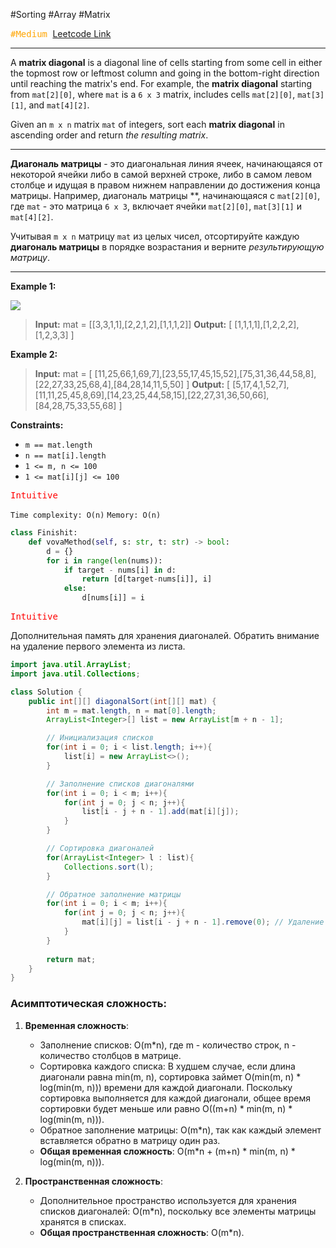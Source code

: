 #Sorting  #Array #Matrix 

<kbd><span style="color:orange;">#Medium</span> </kbd>
[Leetcode Link](https://leetcode.com/problems/sort-the-matrix-diagonally/description/)

---
A **matrix diagonal** is a diagonal line of cells starting from some cell in either the topmost row or leftmost column and going in the bottom-right direction until reaching the matrix's end. For example, the **matrix diagonal** starting from `mat[2][0]`, where `mat` is a `6 x 3` matrix, includes cells `mat[2][0]`, `mat[3][1]`, and `mat[4][2]`.

Given an `m x n` matrix `mat` of integers, sort each **matrix diagonal** in ascending order and return _the resulting matrix_.

---
**Диагональ матрицы** - это диагональная линия ячеек, начинающаяся от некоторой ячейки либо в самой верхней строке, либо в самом левом столбце и идущая в правом нижнем направлении до достижения конца матрицы. Например, диагональ матрицы **, начинающаяся с `mat[2][0]`, где `mat` - это матрица `6 x 3`, включает ячейки `mat[2][0]`, `mat[3][1]` и `mat[4][2]`.

Учитывая `m x n` матрицу `mat` из целых чисел, отсортируйте каждую **диагональ матрицы** в порядке возрастания и верните _результирующую матрицу_.

---
**Example 1:**

![](https://assets.leetcode.com/uploads/2020/01/21/1482_example_1_2.png)

>**Input:** mat = [[3,3,1,1],[2,2,1,2],[1,1,1,2]]
>**Output:** [ [1,1,1,1],[1,2,2,2],[1,2,3,3] ]

**Example 2:**

>**Input:** mat = [ [11,25,66,1,69,7],[23,55,17,45,15,52],[75,31,36,44,58,8],[22,27,33,25,68,4],[84,28,14,11,5,50] ]
>**Output:** [ [5,17,4,1,52,7],[11,11,25,45,8,69],[14,23,25,44,58,15],[22,27,31,36,50,66],[84,28,75,33,55,68] ]

**Constraints:**
- `m == mat.length`
- `n == mat[i].length`
- `1 <= m, n <= 100`
- `1 <= mat[i][j] <= 100`

<kbd><span style="color:red;"> Intuitive</span></kbd>

`Time complexity: O(n)`
`Memory: O(n)`

```Python
class Finishit:
    def vovaMethod(self, s: str, t: str) -> bool:
		d = {}
        for i in range(len(nums)):
            if target - nums[i] in d:
                return [d[target-nums[i]], i]
            else:
                d[nums[i]] = i
```


<kbd><span style="color:red;"> Intuitive</span></kbd>

Дополнительная память для хранения диагоналей. 
Обратить внимание на удаление первого элемента из листа.

```java
import java.util.ArrayList;
import java.util.Collections;

class Solution {
    public int[][] diagonalSort(int[][] mat) {
        int m = mat.length, n = mat[0].length;
        ArrayList<Integer>[] list = new ArrayList[m + n - 1];

        // Инициализация списков
        for(int i = 0; i < list.length; i++){
            list[i] = new ArrayList<>();
        }

        // Заполнение списков диагоналями
        for(int i = 0; i < m; i++){
            for(int j = 0; j < n; j++){
                list[i - j + n - 1].add(mat[i][j]);
            }
        }

        // Сортировка диагоналей
        for(ArrayList<Integer> l : list){
            Collections.sort(l);
        }

        // Обратное заполнение матрицы
        for(int i = 0; i < m; i++){
            for(int j = 0; j < n; j++){
                mat[i][j] = list[i - j + n - 1].remove(0); // Удаление из начала списка
            }
        }
        
        return mat;
    }
}
```
### Асимптотическая сложность:

1. **Временная сложность**:
    
    - Заполнение списков: O(m*n), где m - количество строк, n - количество столбцов в матрице.
    - Сортировка каждого списка: В худшем случае, если длина диагонали равна min(m, n), сортировка займет O(min(m, n) * log(min(m, n))) времени для каждой диагонали. Поскольку сортировка выполняется для каждой диагонали, общее время сортировки будет меньше или равно O((m+n) * min(m, n) * log(min(m, n))).
    - Обратное заполнение матрицы: O(m*n), так как каждый элемент вставляется обратно в матрицу один раз.
    - **Общая временная сложность**: O(m*n + (m+n) * min(m, n) * log(min(m, n))).
2. **Пространственная сложность**:
    
    - Дополнительное пространство используется для хранения списков диагоналей: O(m*n), поскольку все элементы матрицы хранятся в списках.
    - **Общая пространственная сложность**: O(m*n).